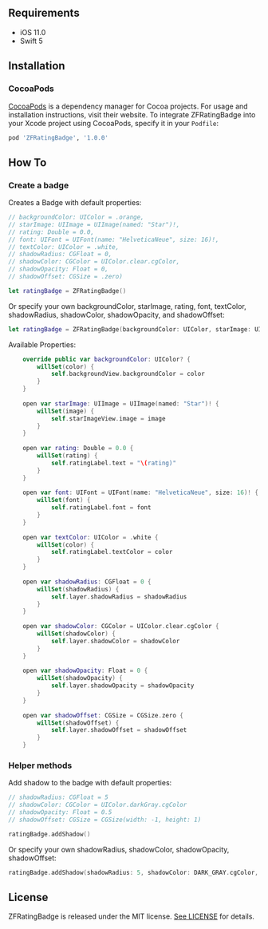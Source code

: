 ## Requirements

- iOS 11.0
- Swift 5

## Installation

### CocoaPods

[CocoaPods](https://cocoapods.org) is a dependency manager for Cocoa projects. For usage and installation instructions, visit their website. To integrate ZFRatingBadge into your Xcode project using CocoaPods, specify it in your `Podfile`:

```ruby
pod 'ZFRatingBadge', '1.0.0'
```

## How To

### Create a badge

Creates a Badge with default properties:

```swift
// backgroundColor: UIColor = .orange,
// starImage: UIImage = UIImage(named: "Star")!,
// rating: Double = 0.0,
// font: UIFont = UIFont(name: "HelveticaNeue", size: 16)!,
// textColor: UIColor = .white,
// shadowRadius: CGFloat = 0,
// shadowColor: CGColor = UIColor.clear.cgColor,
// shadowOpacity: Float = 0,
// shadowOffset: CGSize = .zero)

let ratingBadge = ZFRatingBadge()
```

Or specify your own backgroundColor, starImage, rating, font, textColor, shadowRadius, shadowColor, shadowOpacity, and shadowOffset:

```swift
let ratingBadge = ZFRatingBadge(backgroundColor: UIColor, starImage: UIImage, rating: Double, font: UIFont, textColor: UIColor, shadowRadius: CGFloat, shadowColor: CGColor, shadowOpacity: Float, shadowOffset: CGSize)
```

Available Properties:

```swift
    override public var backgroundColor: UIColor? {
        willSet(color) {
            self.backgroundView.backgroundColor = color
        }
    }
    
    open var starImage: UIImage = UIImage(named: "Star")! {
        willSet(image) {
            self.starImageView.image = image
        }
    }
    
    open var rating: Double = 0.0 {
        willSet(rating) {
            self.ratingLabel.text = "\(rating)"
        }
    }
    
    open var font: UIFont = UIFont(name: "HelveticaNeue", size: 16)! {
        willSet(font) {
            self.ratingLabel.font = font
        }
    }
    
    open var textColor: UIColor = .white {
        willSet(color) {
            self.ratingLabel.textColor = color
        }
    }
    
    open var shadowRadius: CGFloat = 0 {
        willSet(shadowRadius) {
            self.layer.shadowRadius = shadowRadius
        }
    }
    
    open var shadowColor: CGColor = UIColor.clear.cgColor {
        willSet(shadowColor) {
            self.layer.shadowColor = shadowColor
        }
    }
    
    open var shadowOpacity: Float = 0 {
        willSet(shadowOpacity) {
            self.layer.shadowOpacity = shadowOpacity
        }
    }
    
    open var shadowOffset: CGSize = CGSize.zero {
        willSet(shadowOffset) {
            self.layer.shadowOffset = shadowOffset
        }
    }
```

### Helper methods

Add shadow to the badge with default properties:

```swift
// shadowRadius: CGFloat = 5
// shadowColor: CGColor = UIColor.darkGray.cgColor
// shadowOpacity: Float = 0.5
// shadowOffset: CGSize = CGSize(width: -1, height: 1)

ratingBadge.addShadow()
```

Or specify your own shadowRadius, shadowColor, shadowOpacity, shadowOffset:

```swift
ratingBadge.addShadow(shadowRadius: 5, shadowColor: DARK_GRAY.cgColor, shadowOpacity: 0.25, shadowOffset: CGSize(width: 0, height: 2))
```

## License

ZFRatingBadge is released under the MIT license. [See LICENSE](https://github.com/zafarivaev/ZFRatingBadge/blob/master/LICENSE) for details.
